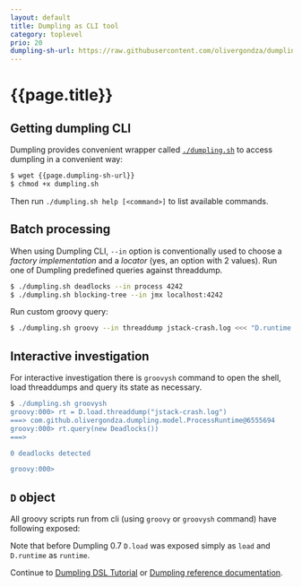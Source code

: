```yaml
---
layout: default
title: Dumpling as CLI tool
category: toplevel
prio: 20
dumpling-sh-url: https://raw.githubusercontent.com/olivergondza/dumpling/master/dumpling.sh
---
```


# {{page.title}}

## Getting dumpling CLI

Dumpling provides convenient wrapper called [`./dumpling.sh`]({{page.dumpling-sh-url}}) to access dumpling in a convenient way:

```bash
$ wget {{page.dumpling-sh-url}}
$ chmod +x dumpling.sh
```

Then run `./dumpling.sh help [<command>]` to list available commands.

## Batch processing

When using Dumpling CLI, `--in` option is conventionally used to choose a *factory implementation* and a *locator* (yes, an option with 2 values). Run one of Dumpling predefined queries against threaddump.

```bash
$ ./dumpling.sh deadlocks --in process 4242
$ ./dumpling.sh blocking-tree --in jmx localhost:4242
```

Run custom groovy query:

```bash
$ ./dumpling.sh groovy --in threaddump jstack-crash.log <<< "D.runtime.threads.grep { it.status.waiting }"
```

## Interactive investigation

For interactive investigation there is `groovysh` command to open the shell, load threaddumps and query its state as necessary.

```groovy
$ ./dumpling.sh groovysh
groovy:000> rt = D.load.threaddump("jstack-crash.log")
===> com.github.olivergondza.dumpling.model.ProcessRuntime@6555694
groovy:000> rt.query(new Deadlocks())
===>

0 deadlocks detected

groovy:000>
```

## `D` object

All groovy scripts run from cli (using `groovy` or `groovysh` command) have following exposed:

Note that before Dumpling 0.7 `D.load` was exposed simply as `load` and `D.runtime` as `runtime`.

Continue to [Dumpling DSL Tutorial](./tutorial.html) or [Dumpling reference documentation](./refdoc/).
